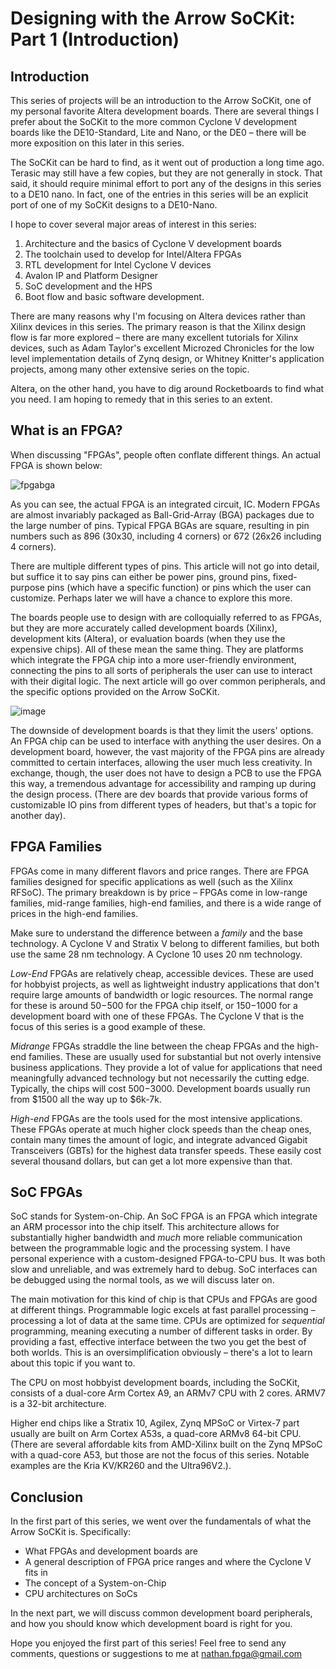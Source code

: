 # Designing with the Arrow SoCKit: Part 1 (Introduction)

## Introduction

This series of projects will be an introduction to the Arrow SoCKit, one of my personal favorite Altera development boards. There are several things I prefer about the SoCKit to the more common Cyclone V development boards like the DE10-Standard, Lite and Nano, or the DE0 – there will be more exposition on this later in this series.

The SoCKit can be hard to find, as it went out of production a long time ago. Terasic may still have a few copies, but they are not generally in stock. That said, it should require minimal effort to port any of the designs in this series to a DE10 nano. In fact, one of the entries in this series will be an explicit port of one of my SoCKit designs to a DE10-Nano.

I hope to cover several major areas of interest in this series:

1. Architecture and the basics of Cyclone V development boards
2. The toolchain used to develop for Intel/Altera FPGAs
3. RTL development for Intel Cyclone V devices
4. Avalon IP and Platform Designer
5. SoC development and the HPS
6. Boot flow and basic software development.

There are many reasons why I'm focusing on Altera devices rather than Xilinx devices in this series. The primary reason is that the Xilinx design flow is far more explored – there are many excellent tutorials for Xilinx devices, such as Adam Taylor's excellent Microzed Chronicles for the low level implementation details of Zynq design, or Whitney Knitter's application projects, among many other extensive series on the topic.

Altera, on the other hand, you have to dig around Rocketboards to find what you need. I am hoping to remedy that in this series to an extent.

## What is an FPGA?

When discussing "FPGAs", people often conflate different things. An actual FPGA is shown below:

![fpgabga](https://user-images.githubusercontent.com/124276754/217410213-836e8926-d919-4f33-bea7-def9579914c4.png)

As you can see, the actual FPGA is an integrated circuit, IC. Modern FPGAs are almost invariably packaged as Ball-Grid-Array (BGA) packages due to the large number of pins. Typical FPGA BGAs are square, resulting in pin numbers such as 896 (30x30, including 4 corners) or 672 (26x26 including 4 corners).

There are multiple different types of pins. This article will not go into detail, but suffice it to say pins can either be power pins, ground pins, fixed-purpose pins (which have a specific function) or pins which the user can customize. Perhaps later we will have a chance to explore this more.

The boards people use to design with are colloquially referred to as FPGAs, but they are more accurately called development boards (Xilinx), development kits (Altera), or evaluation boards (when they use the expensive chips). All of these mean the same thing. They are platforms which integrate the FPGA chip into a more user-friendly environment, connecting the pins to all sorts of peripherals the user can use to interact with their digital logic. The next article will go over common peripherals, and the specific options provided on the Arrow SoCKit.

![image](https://user-images.githubusercontent.com/124276754/217410387-a8a3dcbf-828f-4147-a503-ad86a6f01d51.png)

The downside of development boards is that they limit the users' options. An FPGA chip can be used to interface with anything the user desires. On a development board, however, the vast majority of the FPGA pins are already committed to certain interfaces, allowing the user much less creativity. In exchange, though, the user does not have to design a PCB to use the FPGA this way, a tremendous advantage for accessibility and ramping up during the design process. (There are dev boards that provide various forms of customizable IO pins from different types of headers, but that's a topic for another day).

## FPGA Families

FPGAs come in many different flavors and price ranges. There are FPGA families designed for specific applications as well (such as the Xilinx RFSoC). The primary breakdown is by price – FPGAs come in low-range families, mid-range families, high-end families, and there is a wide range of prices in the high-end families.

Make sure to understand the difference between a _family_ and the base technology. A Cyclone V and Stratix V belong to different families, but both use the same 28 nm technology. A Cyclone 10 uses 20 nm technology.

_Low-End_ FPGAs are relatively cheap, accessible devices. These are used for hobbyist projects, as well as lightweight industry applications that don't require large amounts of bandwidth or logic resources. The normal range for these is around $50-$500 for the FPGA chip itself, or $150-$1000 for a development board with one of these FPGAs. The Cyclone V that is the focus of this series is a good example of these.

_Midrange_ FPGAs straddle the line between the cheap FPGAs and the high-end families. These are usually used for substantial but not overly intensive business applications. They provide a lot of value for applications that need meaningfully advanced technology but not necessarily the cutting edge. Typically, the chips will cost $500-$3000. Development boards usually run from $1500 all the way up to $6k-7k.

_High-end_ FPGAs are the tools used for the most intensive applications. These FPGAs operate at much higher clock speeds than the cheap ones, contain many times the amount of logic, and integrate advanced Gigabit Transceivers (GBTs) for the highest data transfer speeds. These easily cost several thousand dollars, but can get a lot more expensive than that.

## SoC FPGAs

SoC stands for System-on-Chip. An SoC FPGA is an FPGA which integrate an ARM processor into the chip itself. This architecture allows for substantially higher bandwidth and _much_ more reliable communication between the programmable logic and the processing system. I have personal experience with a custom-designed FPGA-to-CPU bus. It was both slow and unreliable, and was extremely hard to debug. SoC interfaces can be debugged using the normal tools, as we will discuss later on.

The main motivation for this kind of chip is that CPUs and FPGAs are good at different things. Programmable logic excels at fast parallel processing – processing a lot of data at the same time. CPUs are optimized for _sequential_ programming, meaning executing a number of different tasks in order. By providing a fast, effective interface between the two you get the best of both worlds. This is an oversimplification obviously – there's a lot to learn about this topic if you want to.

The CPU on most hobbyist development boards, including the SoCKit, consists of a dual-core Arm Cortex A9, an ARMv7 CPU with 2 cores. ARMV7 is a 32-bit architecture.

Higher end chips like a Stratix 10, Agilex, Zynq MPSoC or Virtex-7 part usually are built on Arm Cortex A53s, a quad-core ARMv8 64-bit CPU. (There are several affordable kits from AMD-Xilinx built on the Zynq MPSoC with a quad-core A53, but those are not the focus of this series. Notable examples are the Kria KV/KR260 and the Ultra96V2.).

## Conclusion

In the first part of this series, we went over the fundamentals of what the Arrow SoCKit is. Specifically:

- What FPGAs and development boards are
- A general description of FPGA price ranges and where the Cyclone V fits in
- The concept of a System-on-Chip
- CPU architectures on SoCs

In the next part, we will discuss common development board peripherals, and how you should know which development board is right for you.

Hope you enjoyed the first part of this series! Feel free to send any comments, questions or suggestions to me at nathan.fpga@gmail.com
